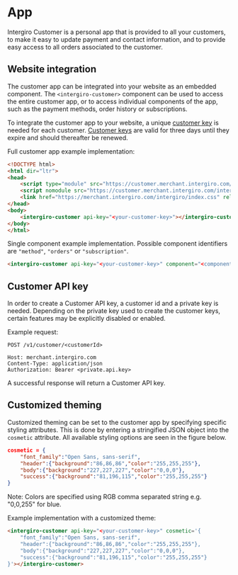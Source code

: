 # App

Intergiro Customer is a personal app that is provided to all your customers, to make it easy to update payment and contact information, and to provide easy access to all orders associated to the customer.

## Website integration
 The customer app can be integrated into your website as an embedded component. The `<intergiro-customer>` component can be used to access the entire customer app, or to access individual components of the app, such as the payment methods, order history or subscriptions.
 
To integrate the customer app to your website, a unique [customer key](#customer-api-key) is needed for each customer. [Customer keys](#customer-api-key) are valid for three days until they expire and should thereafter be renewed.

Full customer app example implementation: 
```html
<!DOCTYPE html>
<html dir="ltr">
<head>
	<script type="module" src="https://customer.merchant.intergiro.com/intergiro-customer.esm.js"></script>
	<script nomodule src="https://customer.merchant.intergiro.com/intergiro-customer.js"></script>
	<link href="https://merchant.intergiro.com/intergiro/index.css" rel="stylesheet" />
</head>
<body>
    <intergiro-customer api-key="<your-customer-key>"></intergiro-customer>
</body>
</html>
```
Single component example implementation. Possible component identifiers are `"method"`, `"orders"` or `"subscription"`. 
```html
<intergiro-customer api-key="<your-customer-key>" component="<component-identifier>"></intergiro-customer>
```


## Customer API key
In order to create a Customer API key, a customer id and a private key is needed. Depending on the private key used to create the customer keys, certain features may be explicitly disabled or enabled. 

Example request:
``` {1}
POST /v1/customer/<customerId>

Host: merchant.intergiro.com
Content-Type: application/json
Authorization: Bearer <private.api.key>

```

A successful response will return a Customer API key.

## Customized theming
Customized theming can be set to the customer app by specifying specific styling attributes. This is done by entering a stringified JSON object into the `cosmetic` attribute. All available styling options are seen in the figure below.

```json
cosmetic = {
    "font_family":"Open Sans, sans-serif",
    "header":{"background":"86,86,86","color":"255,255,255"},
    "body":{"background":"227,227,227","color":"0,0,0"},
    "success":{"background":"81,196,115","color":"255,255,255"}
}
```

Note: Colors are specified using RGB comma separated string e.g. "0,0,255" for blue. 



Example implementation with a customized theme: 
```html
<intergiro-customer api-key="<your-customer-key>" cosmetic='{
    "font_family":"Open Sans, sans-serif",
    "header":{"background":"86,86,86","color":"255,255,255"},
    "body":{"background":"227,227,227","color":"0,0,0"},
    "success":{"background":"81,196,115","color":"255,255,255"}
}'></intergiro-customer>
```
